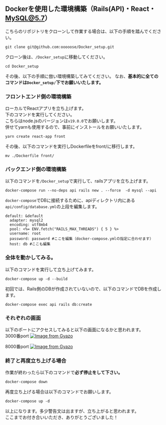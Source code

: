 ## Dockerを使用した環境構築（Rails(API)・React・MySQL@5.7）
こちらのリポジトリをクローンして作業する場合は、以下の手順を踏んでください。
```
git clone git@github.com:ooooose/Docker_setup.git
```
クローン後は、`/Docker_setup`に移動してください。
```
cd Docker_setup
```
その後、以下の手順に倣い環境構築してみてください。
なお、**基本的に全てのコマンドは`Docker_setup/`下でお願いいたします。**

### フロントエンド側の環境構築
ローカルでReactアプリを立ち上げます。<br/>
下のコマンドを実行してください。<br/>
こちらはnode.jsのバージョンは`v19.0.0`でお願いします。<br/>
併せてyarnも使用するので、事前にインストールをお願いいたします。
```
yarn create react-app front
```
その後、以下のコマンドを実行しDockerfileをfront/に移行します。
```
mv ./Dockerfile front/
```
### バックエンド側の環境構築
以下のコマンドを`/Docker_setup`で実行して、railsアプリを立ち上げます。
```
docker-compose run --no-deps api rails new . --force  -d mysql --api
```
`docker-compose`でDBに接続するために、apiディレクトリ内にある`api/config/database.yml`の上段を編集します。
```
default: &default
  adapter: mysql2
  encoding: utf8mb4
  pool: <%= ENV.fetch("RAILS_MAX_THREADS") { 5 } %>
  username: root
  password: password #ここを編集（docker-compose.ymlの指定に合わせます）
  host: db #ここも編集
```

### 全体を動かしてみる。
以下のコマンドを実行して立ち上げてみます。<br/>
```
docker-compose up -d --build
```
初回では、Rails側のDBが作成されていないので、以下のコマンドでDBを作成します。
```
docker-compose exec api rails db:create
```
### それぞれの画面
以下のポートにアクセスしてみると以下の画面になるかと思われます。<br/>
3000番port
[![Image from Gyazo](https://i.gyazo.com/fb57d8d6ad393fdf0be0ba0911f721f4.png)](https://gyazo.com/fb57d8d6ad393fdf0be0ba0911f721f4)

8000番port
[![Image from Gyazo](https://i.gyazo.com/c14552f1923434522dedc17bca9032ed.png)](https://gyazo.com/c14552f1923434522dedc17bca9032ed)

### 終了と再度立ち上げる場合
作業が終わったら以下のコマンドで**必ず停止をして下さい。**
```
docker-compose down
```
再度立ち上げる場合は以下のコマンドでお願いします。
```
docker-compose up -d
```
以上になります。多少警告文は出ますが、立ち上がると思われます。<br/>
ここまでお付き合いいただき、ありがとうございました！